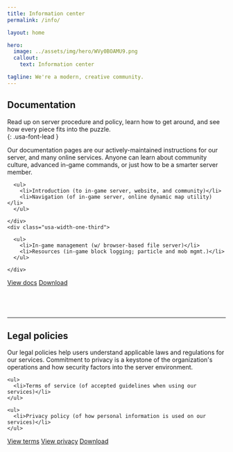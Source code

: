 ```yaml
---
title: Information center
permalink: /info/

layout: home

hero:
  image: ../assets/img/hero/WVy0BOAMU9.png
  callout:
    text: Information center

tagline: We're a modern, creative community.
---
```


## Documentation
Read up on server procedure and policy, learn how to get around, and see how every piece fits into the puzzle.  
{: .usa-font-lead }

Our documentation pages are our actively-maintained instructions for our server, and many online services. Anyone can learn about community culture, advanced in-game commands, or just how to be a smarter server member.

  <div class="usa-grid-full">
    <div class="usa-width-one-third">

      <ul>
        <li>Introduction (to in-game server, website, and community)</li>
        <li>Navigation (of in-game server, online dynamic map utility)</li>
      </ul>

    </div>
    <div class="usa-width-one-third">

      <ul>
        <li>In-game management (w/ browser-based file server)</li>
        <li>Resources (in-game block logging; particle and mob mgmt.)</li>
      </ul>

    </div>
  </div>

<a class="usa-button usa-button" href="../info/docs">View docs</a>
<a class="usa-button usa-button-secondary" href="../info/download">Download</a>

<hr style="margin-top: 4.5rem;">

## Legal policies
Our legal policies help users understand applicable laws and regulations for our services. Commitment to privacy is a keystone of the organization's operations and how security factors into the server environment.

<div class="usa-grid-full">
  <div class="usa-width-one-third">

    <ul>
      <li>Terms of service (of accepted guidelines when using our services)</li>
    </ul>

  </div>
  <div class="usa-width-one-third">

    <ul>
      <li>Privacy policy (of how personal information is used on our services)</li>
    </ul>

  </div>
</div>

<a class="usa-button usa-button" href="../terms">View terms</a>
<a class="usa-button usa-button" href="../privacy">View privacy</a>
<a class="usa-button usa-button-secondary" href="../info/download">Download</a>
